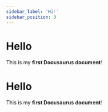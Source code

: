 ```yaml
---
sidebar_label: 'Hi!'
sidebar_position: 3
---
```


# Hello

This is my **first Docusaurus document**!

# Hello

This is my **first Docusaurus document**!